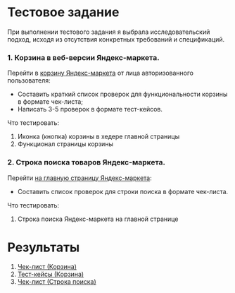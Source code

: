 
# Тестовое задание

При выполнении тестового задания я выбрала исследовательский подход, исходя из отсутствия конкретных требований и спецификаций.

### 1. Корзина в веб-версии Яндекс-маркета.

Перейти в [корзину Яндекс-маркета](https://market.yandex.ru/my/cart) от лица авторизованного пользователя:

- Составить краткий список проверок для функциональности корзины в формате чек-листа;
- Написать 3-5 проверок в формате тест-кейсов.

Что тестировать:

1. Иконка (кнопка) корзины в хедере главной страницы
2. Функционал страницы корзины


### 2. Строка поиска товаров Яндекс-маркета.

Перейти [на главную страницу Яндекс-маркета](https://market.yandex.ru/):

- Составить список проверок для строки поиска в формате чек-листа.

Что тестировать:
1. Строка поиска Яндекс-маркета на главной странице


# Результаты

1. [Чек-лист (Корзина)](https://docs.google.com/spreadsheets/d/1EUv9PDiCT-D5lPTsS4rnYXEn1iwU2JX_hlbmc2QpD1s/edit?gid=0#gid=0)
2. [Тест-кейсы (Корзина)](https://docs.google.com/spreadsheets/d/1EUv9PDiCT-D5lPTsS4rnYXEn1iwU2JX_hlbmc2QpD1s/edit?gid=455088322#gid=455088322)
3. [Чек-лист (Строка поиска)](https://docs.google.com/spreadsheets/d/1EUv9PDiCT-D5lPTsS4rnYXEn1iwU2JX_hlbmc2QpD1s/edit?gid=591899956#gid=591899956)